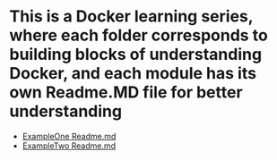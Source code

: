 # This is a Docker learning series, where each folder corresponds to building blocks of understanding Docker, and each module has its own Readme.MD file for better understanding

* [ExampleOne Readme.md](https://github.com/athermalla/docker/blob/main/ExampleOne/Readme.md)
* [ExampleTwo Readme.md](https://github.com/athermalla/docker/blob/main/ExampleTwo/Readme.md)
